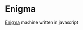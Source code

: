 # Enigma
<a href="https://rawgit.com/JRbemt/Enigma/master/index.html">Enigma</a> machine written in javascript
